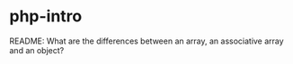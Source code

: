 # php-intro

README: What are the differences between an array, an associative array and an object?
